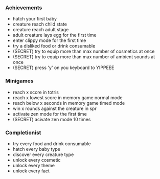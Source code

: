 ### Achievements
- hatch your first baby
- creature reach child state
- creature reach adult stage
- adult creature lays egg for the first time
- enter clippy mode for the first time
- try a disliked food or drink consumable
- (SECRET) try to equip more than max number of cosmetics at once
- (SECRET) try to equip more than max number of ambient sounds at once
- (SECRET) press 'y' on you keyboard to YIPPEEE

### Minigames
- reach x score in totris
- reach x lowest score in memory game normal mode
- reach below x seconds in memory game timed mode
- win x rounds against the creature in spr
- activate zen mode for the first time
- (SECRET) acivate zen mode 10 times

### Completionist
- try every food and drink consumable
- hatch every baby type
- discover every creature type
- unlock every cosmetic
- unlock every theme
- unlock every fact
